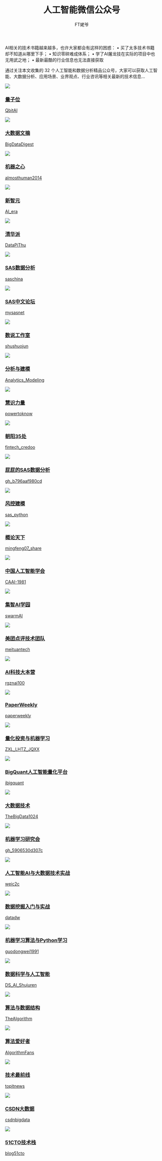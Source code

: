 ﻿---
layout: post
title: 人工智能微信公众号
author: FT姥爷
tags: [人工智能, 微信公众号]
comments: true
excerpt: 
category:
- 资讯
---

AI相关的技术书籍越来越多，也许大家都会有这样的困惑：
• 买了太多技术书籍却不知道从哪里下手；
• 知识零碎难成体系；
• 学了AI屠龙技在实际的项目中也无用武之地；
• 最新最酷的行业信息也无法直接获取

通过关注本文收集的 32 个人工智能和数据分析精品公众号，大家可以获取人工智能、大数据分析、应用场景、业界观点、行业咨讯等相关最新的技术信息...

<!--more-->
<div class="row">

<div class="col-sm-6 col-md-3"><div class="thumbnail"><a href="#" class="thumbnail"> <img src="https://open.weixin.qq.com/qr/code?username=QbitAI"><div class="caption"> <h3>量子位</h3><p>QbitAI</p>  </div>

  </div>

  </div>

<div class="col-sm-6 col-md-3"><div class="thumbnail"><a href="#" class="thumbnail"> <img src="https://open.weixin.qq.com/qr/code?username=BigDataDigest"><div class="caption"> <h3>大数据文摘</h3><p>BigDataDigest</p>  </div>

   </div>

  </div>  
 
<div class="col-sm-6 col-md-3"><div class="thumbnail"><a href="#" class="thumbnail"> <img src="https://open.weixin.qq.com/qr/code?username=almosthuman2014"><div class="caption"> <h3>机器之心</h3><p>almosthuman2014</p>  </div>

   </div>

  </div>  
 
<div class="col-sm-6 col-md-3"><div class="thumbnail"><a href="#" class="thumbnail"> <img src="https://open.weixin.qq.com/qr/code?username=AI_era"><div class="caption"> <h3>新智元</h3><p>AI_era</p>  </div>
  </div>
  </div>  

<div class="col-sm-6 col-md-3"><div class="thumbnail"><a href="#" class="thumbnail"> <img src="https://open.weixin.qq.com/qr/code?username=DataPiThu"><div class="caption"> <h3>清华派</h3><p>DataPiThu</p>  </div>
  </div>
  </div>  

<div class="col-sm-6 col-md-3"><div class="thumbnail"><a href="#" class="thumbnail"> <img src="https://open.weixin.qq.com/qr/code?username=saschina"><div class="caption"> <h3>SAS数据分析</h3><p>saschina</p>  </div>
  </div>
  </div>  

<div class="col-sm-6 col-md-3"><div class="thumbnail"><a href="#" class="thumbnail"> <img src="https://open.weixin.qq.com/qr/code?username=mysasnet"><div class="caption"> <h3>SAS中文论坛</h3><p>mysasnet</p>  </div>
  </div>
  </div>  

<div class="col-sm-6 col-md-3"><div class="thumbnail"><a href="#" class="thumbnail"> <img src="https://open.weixin.qq.com/qr/code?username=shushuojun"><div class="caption"> <h3>数说工作室</h3><p>shushuojun</p>  </div>
  </div>
  </div>  

<div class="col-sm-6 col-md-3"><div class="thumbnail"><a href="#" class="thumbnail"> <img src="https://open.weixin.qq.com/qr/code?username=Analytics_Modeling"><div class="caption"> <h3>分析与建模</h3><p>Analytics_Modeling</p>  </div>
  </div>
  </div>  

<div class="col-sm-6 col-md-3"><div class="thumbnail"><a href="#" class="thumbnail"> <img src="https://open.weixin.qq.com/qr/code?username=powertoknow"><div class="caption"> <h3>慧识力量</h3><p>powertoknow</p>  </div>
  </div>
  </div>  

<div class="col-sm-6 col-md-3"><div class="thumbnail"><a href="#" class="thumbnail"> <img src="https://open.weixin.qq.com/qr/code?username=fintech_credoo"><div class="caption"> <h3>朝阳35处</h3><p>fintech_credoo</p>  </div>
  </div>
  </div>  

<div class="col-sm-6 col-md-3"><div class="thumbnail"><a href="#" class="thumbnail"> <img src="https://open.weixin.qq.com/qr/code?username=gh_b796aaf980cd"><div class="caption"> <h3>屁屁的SAS数据分析</h3><p>gh_b796aaf980cd</p>  </div>
  </div>
  </div>  

<div class="col-sm-6 col-md-3"><div class="thumbnail"><a href="#" class="thumbnail"> <img src="https://open.weixin.qq.com/qr/code?username=sas_python"><div class="caption"> <h3>风控建模</h3><p>sas_python</p>  </div>
  </div>
  </div>  

<div class="col-sm-6 col-md-3"><div class="thumbnail"><a href="#" class="thumbnail"> <img src="https://open.weixin.qq.com/qr/code?username=mingfeng07_share"><div class="caption"> <h3>概论天下</h3><p>mingfeng07_share</p>  </div>
  </div>
  </div>  

<div class="col-sm-6 col-md-3"><div class="thumbnail"><a href="#" class="thumbnail"> <img src="https://open.weixin.qq.com/qr/code?username=CAAI-1981"><div class="caption"> <h3>中国人工智能学会</h3><p>CAAI-1981</p>  </div>
  </div>
  </div>  

<div class="col-sm-6 col-md-3"><div class="thumbnail"><a href="#" class="thumbnail"> <img src="https://open.weixin.qq.com/qr/code?username=swarmAI"><div class="caption"> <h3>集智AI学园</h3><p>swarmAI</p>  </div>
  </div>
  </div>  

<div class="col-sm-6 col-md-3"><div class="thumbnail"><a href="#" class="thumbnail"> <img src="https://open.weixin.qq.com/qr/code?username=meituantech"><div class="caption"> <h3>美团点评技术团队</h3><p>meituantech</p>  </div>
  </div>
  </div>  

<div class="col-sm-6 col-md-3"><div class="thumbnail"><a href="#" class="thumbnail"> <img src="https://open.weixin.qq.com/qr/code?username=rgznai100"><div class="caption"> <h3>AI科技大本营 </h3><p>rgznai100</p>  </div>
  </div>
  </div>  

<div class="col-sm-6 col-md-3"><div class="thumbnail"><a href="#" class="thumbnail"> <img src="https://open.weixin.qq.com/qr/code?username=paperweekly"><div class="caption"> <h3>PaperWeekly</h3><p>paperweekly</p>  </div>
  </div>
  </div>  

<div class="col-sm-6 col-md-3"><div class="thumbnail"><a href="#" class="thumbnail"> <img src="https://open.weixin.qq.com/qr/code?username=ZXL_LHTZ_JQXX"><div class="caption"> <h3>量化投资与机器学习</h3><p>ZXL_LHTZ_JQXX</p>  </div>
  </div>
  </div>  

<div class="col-sm-6 col-md-3"><div class="thumbnail"><a href="#" class="thumbnail"> <img src="https://open.weixin.qq.com/qr/code?username=ibigquant"><div class="caption"> <h3>BigQuant人工智能量化平台</h3><p>ibigquant</p>  </div>
  </div>
  </div>  

<div class="col-sm-6 col-md-3"><div class="thumbnail"><a href="#" class="thumbnail"> <img src="https://open.weixin.qq.com/qr/code?username=TheBigData1024"><div class="caption"> <h3>大数据技术</h3><p>TheBigData1024</p>  </div>
  </div>
  </div>  

<div class="col-sm-6 col-md-3"><div class="thumbnail"><a href="#" class="thumbnail"> <img src="https://open.weixin.qq.com/qr/code?username=gh_5906530d307c"><div class="caption"> <h3>机器学习研究会</h3><p>gh_5906530d307c</p>  </div>
  </div>
  </div>  

<div class="col-sm-6 col-md-3"><div class="thumbnail"><a href="#" class="thumbnail"> <img src="https://open.weixin.qq.com/qr/code?username=weic2c"><div class="caption"> <h3>人工智能AI与大数据技术实战</h3><p>weic2c</p>  </div>
  </div>
  </div>  

<div class="col-sm-6 col-md-3"><div class="thumbnail"><a href="#" class="thumbnail"> <img src="https://open.weixin.qq.com/qr/code?username=datadw"><div class="caption"> <h3>数据挖掘入门与实战</h3><p>datadw</p>  </div>
  </div>
  </div>  

<div class="col-sm-6 col-md-3"><div class="thumbnail"><a href="#" class="thumbnail"> <img src="https://open.weixin.qq.com/qr/code?username=guodongwei1991"><div class="caption"> <h3>机器学习算法与Python学习</h3><p>guodongwei1991</p>  </div>
  </div>
  </div>  

<div class="col-sm-6 col-md-3"><div class="thumbnail"><a href="#" class="thumbnail"> <img src="https://open.weixin.qq.com/qr/code?username=DS_AI_Shujuren"><div class="caption"> <h3>数据科学与人工智能</h3><p>DS_AI_Shujuren</p>  </div>
  </div>
  </div>  

<div class="col-sm-6 col-md-3"><div class="thumbnail"><a href="#" class="thumbnail"> <img src="https://open.weixin.qq.com/qr/code?username=TheAlgorithm"><div class="caption"> <h3>算法与数据结构</h3><p>TheAlgorithm</p>  </div>
  </div>
  </div>  

<div class="col-sm-6 col-md-3"><div class="thumbnail"><a href="#" class="thumbnail"> <img src="https://open.weixin.qq.com/qr/code?username=AlgorithmFans"><div class="caption"> <h3>算法爱好者</h3><p>AlgorithmFans</p>  </div>
  </div>
  </div>  

<div class="col-sm-6 col-md-3"><div class="thumbnail"><a href="#" class="thumbnail"><img src="https://open.weixin.qq.com/qr/code?username=topitnews"><div class="caption"> <h3>技术最前线 </h3><p>topitnews</p>  </div>
  </div>
  </div>  

<div class="col-sm-6 col-md-3"><div class="thumbnail"><a href="#" class="thumbnail"><img src="https://open.weixin.qq.com/qr/code?username=csdnbigdata"><div class="caption"> <h3>CSDN大数据</h3><p>csdnbigdata</p>  </div>
  </div>
  </div>  

<div class="col-sm-6 col-md-3"><div class="thumbnail"><a href="#" class="thumbnail"><img src="https://open.weixin.qq.com/qr/code?username=blog51cto"><div class="caption"> <h3>51CTO技术栈</h3><p>blog51cto</p>  </div>
  </div>
  </div>  

  </div>